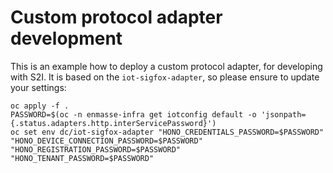 # Custom protocol adapter development

This is an example how to deploy a custom protocol adapter, for developing with S2I. It is based on the
`iot-sigfox-adapter`, so please ensure to update your settings:

    oc apply -f .
    PASSWORD=$(oc -n enmasse-infra get iotconfig default -o 'jsonpath={.status.adapters.http.interServicePassword}')
    oc set env dc/iot-sigfox-adapter "HONO_CREDENTIALS_PASSWORD=$PASSWORD" "HONO_DEVICE_CONNECTION_PASSWORD=$PASSWORD" "HONO_REGISTRATION_PASSWORD=$PASSWORD" "HONO_TENANT_PASSWORD=$PASSWORD"
